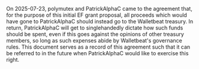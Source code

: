 On 2025-07-23, polymutex and PatrickAlphaC came to the agreement that, for the purpose of this initial EF grant proposal, all proceeds which would have gone to PatrickAlphaC should instead go to the Walletbeat treasury.
In return, PatrickAlphaC will get to singlehandedly dictate how such funds should be spent, even if this goes against the opinions of other treasury members, so long as such expenses abide by Walletbeat's governance rules.
This document serves as a record of this agreement such that it can be referred to in the future when PatrickAlphaC would like to exercise this right.
